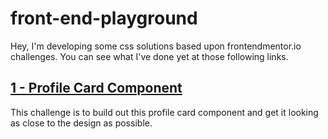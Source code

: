 # front-end-playground
Hey, I'm developing some css solutions based upon frontendmentor.io challenges. You can see what I've done yet at those following links.

## [1 - Profile Card Component](https://ooiuri.github.io/front-end-playground/profile-card-component/index.html)
This challenge is to build out this profile card component and get it looking as close to the design as possible.
